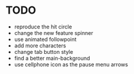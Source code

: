 TODO
=====

* reproduce the hit circle
* change the new feature spinner
* use animated followpoint
* add more characters
* change tab button style
* find a better main-background
* use cellphone icon as the pause menu arrows